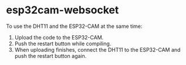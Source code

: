 # esp32cam-websocket
To use the DHT11 and the ESP32-CAM at the same time:
1. Upload the code to the ESP32-CAM.
2. Push the restart button while compiling.
3. When uploading finishes, connect the DHT11 to the ESP32-CAM and push the restart button again.